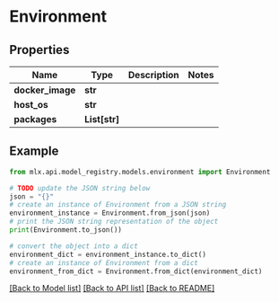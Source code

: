 # Environment


## Properties

Name | Type | Description | Notes
------------ | ------------- | ------------- | -------------
**docker_image** | **str** |  | 
**host_os** | **str** |  | 
**packages** | **List[str]** |  | 

## Example

```python
from mlx.api.model_registry.models.environment import Environment

# TODO update the JSON string below
json = "{}"
# create an instance of Environment from a JSON string
environment_instance = Environment.from_json(json)
# print the JSON string representation of the object
print(Environment.to_json())

# convert the object into a dict
environment_dict = environment_instance.to_dict()
# create an instance of Environment from a dict
environment_from_dict = Environment.from_dict(environment_dict)
```
[[Back to Model list]](../README.md#documentation-for-models) [[Back to API list]](../README.md#documentation-for-api-endpoints) [[Back to README]](../README.md)


